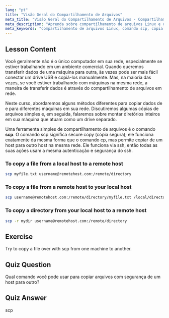 ```yaml
---
lang: "pt"
title: "Visão Geral do Compartilhamento de Arquivos"
meta_title: "Visão Geral do Compartilhamento de Arquivos - Compartilhamento de Rede"
meta_description: "Aprenda sobre compartilhamento de arquivos Linux e o comando secure copy (scp). Transfira arquivos entre hosts em sua rede. Comece com este guia para iniciantes!"
meta_keywords: "compartilhamento de arquivos Linux, comando scp, cópia segura, transferência de arquivos em rede, tutorial Linux, Linux para iniciantes, guia Linux"
---
```


## Lesson Content

Você geralmente não é o único computador em sua rede, especialmente se estiver trabalhando em um ambiente comercial. Quando queremos transferir dados de uma máquina para outra, às vezes pode ser mais fácil conectar um drive USB e copiá-los manualmente. Mas, na maioria das vezes, se você estiver trabalhando com máquinas na mesma rede, a maneira de transferir dados é através do compartilhamento de arquivos em rede.

Neste curso, abordaremos alguns métodos diferentes para copiar dados de e para diferentes máquinas em sua rede. Discutiremos algumas cópias de arquivos simples e, em seguida, falaremos sobre montar diretórios inteiros em sua máquina que atuam como um drive separado.

Uma ferramenta simples de compartilhamento de arquivos é o comando **scp**. O comando scp significa secure copy (cópia segura); ele funciona exatamente da mesma forma que o comando cp, mas permite copiar de um host para outro host na mesma rede. Ele funciona via ssh, então todas as suas ações usam a mesma autenticação e segurança do ssh.

### To copy a file from a local host to a remote host

```bash
scp myfile.txt username@remotehost.com:/remote/directory
```

### To copy a file from a remote host to your local host

```bash
scp username@remotehost.com:/remote/directory/myfile.txt /local/directory
```

### To copy a directory from your local host to a remote host

```bash
scp -r mydir username@remotehost.com:/remote/directory
```

## Exercise

Try to copy a file over with scp from one machine to another.

## Quiz Question

Qual comando você pode usar para copiar arquivos com segurança de um host para outro?

## Quiz Answer

scp
